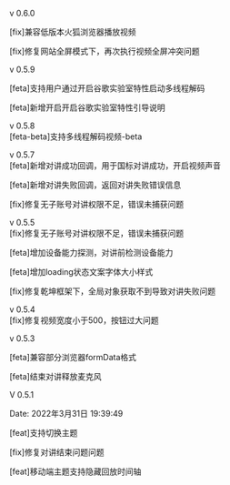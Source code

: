 v 0.6.0  

[fix]兼容低版本火狐浏览器播放视频   

[fix]修复网站全屏模式下，再次执行视频全屏冲突问题  


v 0.5.9  

[feta]支持用户通过开启谷歌实验室特性启动多线程解码   

[feta]新增开启开启谷歌实验室特性引导说明  

v 0.5.8  
[feta-beta]支持多线程解码视频-beta

v 0.5.7  
[feta]新增对讲成功回调，用于国标对讲成功，开启视频声音  

[feta]新增对讲失败回调，返回对讲失败错误信息  

[fix]修复无子账号对讲权限不足，错误未捕获问题  

v 0.5.5  
[fix]修复无子账号对讲权限不足，错误未捕获问题  

[feta]增加设备能力探测，对讲前检测设备能力  

[feta]增加loading状态文案字体大小样式  

[fix]修复乾坤框架下，全局对象获取不到导致对讲失败问题  


v 0.5.4  
[fix]修复视频宽度小于500，按钮过大问题

v 0.5.3  

[feta]兼容部分浏览器formData格式  

[feta]结束对讲释放麦克风  

V 0.5.1  

Date: 2022年3月31日 19:39:49  

[feat]支持切换主题  

[fix]修复对讲结束问题问题  

[feat]移动端主题支持隐藏回放时间轴  
